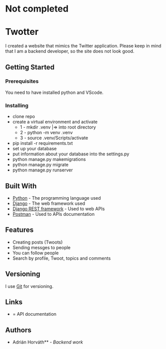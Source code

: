 # Not completed

# Twotter

I created a website that mimics the Twitter application. Please keep in mind that I am a backend developer, so the site does not look good.

## Getting Started


### Prerequisites

You need to have installed python and VScode.


### Installing

* clone repo 
* create a virtual environment and activate
  * 1 - mkdir .venv   |=>  into root directory
  * 2 - python -m venv .venv
  * 3 - source .venv/Scripts/activate
* pip install -r requirements.txt
* set up your database
* put information about your database into the settings.py
* python manage.py makemigrations
* python manage.py migrate
* python manage.py runserver

## Built With

* [Python](https://www.python.org/) - The programming language used
* [Django](https://docs.djangoproject.com) - The web framework used
* [Django REST framework](https://www.django-rest-framework.org/) - Used to web APIs
* [Postman](https://www.postman.com/) - Used to APIs documentation

## Features

* Creating posts (Twoots)
* Sending messges to people
* You can follow people
* Search by profile, Twoot, topics and comments


## Versioning

I use [Git](https://git-scm.com/) for versioning.

## Links

*  = API documentation    
 

## Authors

* Adrián Horváth** - *Backend work* 
